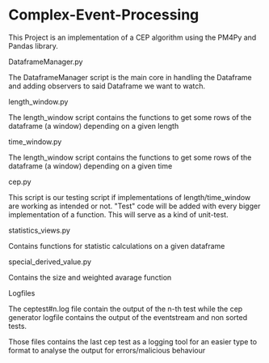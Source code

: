 # Complex-Event-Processing

This Project is an implementation of a CEP algorithm using the PM4Py and Pandas library.

DataframeManager.py

The DataframeManager script is the main core in handling the Dataframe and adding observers to said Dataframe we want to watch.


length_window.py

The length_window script contains the functions to get some rows of the dataframe (a window) depending on a given length


time_window.py

The length_window script contains the functions to get some rows of the dataframe (a window) depending on a given time


cep.py

This script is our testing script if implementations of length/time_window are working as intended or not.
"Test" code will be added with every bigger implementation of a function. This will serve
as a kind of unit-test.


statistics_views.py

Contains functions for statistic calculations on a given dataframe


special_derived_value.py

Contains the size and weighted avarage function 


Logfiles

The ceptest#n.log file contain the output of the n-th test while the cep generator logfile contains
the output of the eventstream and non sorted tests.

Those files contains the last cep test as a logging tool for an easier type to format to analyse the 
output for errors/malicious behaviour

